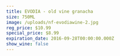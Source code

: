 ```yaml
---
title: EVODIA - old vine granacha
size: 750ML
image: /uploads/nf-evodiawine-2.jpg
reg_price: $10.99
special_price: $8.99
expiration_date: 2016-09-28T00:00:00.000Z
show_wine: false
---
```



